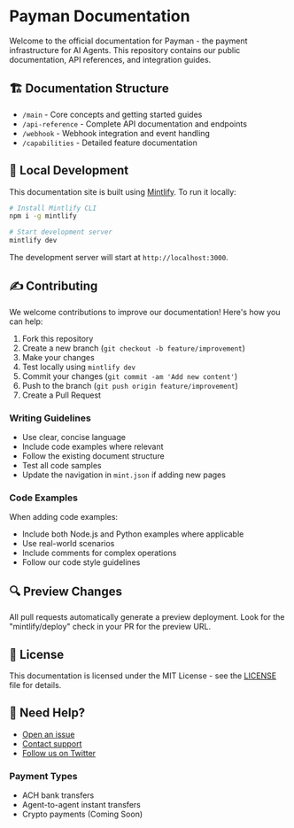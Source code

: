 # Payman Documentation

Welcome to the official documentation for Payman - the payment infrastructure for AI Agents. This repository contains our public documentation, API references, and integration guides.

## 🏗 Documentation Structure

- `/main` - Core concepts and getting started guides
- `/api-reference` - Complete API documentation and endpoints
- `/webhook` - Webhook integration and event handling
- `/capabilities` - Detailed feature documentation

## 🚀 Local Development

This documentation site is built using [Mintlify](https://mintlify.com/). To run it locally:

```bash
# Install Mintlify CLI
npm i -g mintlify

# Start development server
mintlify dev
```

The development server will start at `http://localhost:3000`.

## ✍️ Contributing

We welcome contributions to improve our documentation! Here's how you can help:

1. Fork this repository
2. Create a new branch (`git checkout -b feature/improvement`)
3. Make your changes
4. Test locally using `mintlify dev`
5. Commit your changes (`git commit -am 'Add new content'`)
6. Push to the branch (`git push origin feature/improvement`)
7. Create a Pull Request

### Writing Guidelines

- Use clear, concise language
- Include code examples where relevant
- Follow the existing document structure
- Test all code samples
- Update the navigation in `mint.json` if adding new pages

### Code Examples

When adding code examples:
- Include both Node.js and Python examples where applicable
- Use real-world scenarios
- Include comments for complex operations
- Follow our code style guidelines

## 🔍 Preview Changes

All pull requests automatically generate a preview deployment. Look for the "mintlify/deploy" check in your PR for the preview URL.

## 📝 License

This documentation is licensed under the MIT License - see the [LICENSE](LICENSE) file for details.

## 💬 Need Help?

- [Open an issue](https://github.com/PaymanAI/documentation/issues)
- [Contact support](mailto:support@paymanai.com)
- [Follow us on Twitter](https://twitter.com/PaymanAI)

### Payment Types

- ACH bank transfers
- Agent-to-agent instant transfers
- Crypto payments (Coming Soon)
